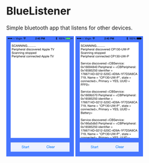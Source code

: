 # BlueListener
Simple bluetooth app that listens for other devices.

![Example](http://github.com/melbrng/BlueListener/blob/master/images/BlueListenerOne.png)
![Example](http://github.com/melbrng/BlueListener/blob/master/images/BlueListenerTwo.png)

